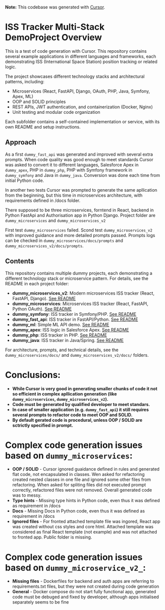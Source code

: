 **Note:** This codebase was generated with [Cursor](https://www.cursor.so/).

# ISS Tracker Multi-Stack DemoProject Overview

This is a test of code generation with Cursor. This repository contains several example applications in different languages and frameworks, each demonstrating ISS (International Space Station) position tracking or related logic.

The project showcases different technology stacks and architectural patterns, including:

- Microservices (React, FastAPI, Django, OAuth, PHP, Java, Symfony, Apex, ML)
- OOP and SOLID principles
- REST APIs, JWT authentication, and containerization (Docker, Nginx)
- Unit testing and modular code organization

Each subfolder contains a self-contained implementation or service, with its own README and setup instructions.

## Approach
As a first `dummy_fast_api` was generated and improved with several extra prompts. When code quality was good enough to meet standards Cursor was asked to convert it to different languages, Salesforce Apex in `dummy_apex`, PHP in `dummy_php`, PHP with Symfony framework in  `dummy_symfony` and Java in `dummy_java`. Conversion was done each time from initial Python code.

In another two tests Cursor was prompted to generate the same apllication from the beginning, but this time in microservices architecture, with requirements defined in /docs folder. 

There supposed to be three microservices, forntend in React, backend in Python FastApi and Authorisation app in Python Django. Project folder are `dummy_microservices` and `dummy_microservices_v2`

First test `dummy_microservices` failed. Scond test `dummy_microservices_v2` with improved guidance and more detailed prompts passed. Prompts logs can be checked in `dummy_microservices/docs/prompts` and `dummy_microservices_v2/docs/prompts`.

## Contents

This repository contains multiple dummy projects, each demonstrating a different technology stack or microservice pattern. For details, see the README in each project folder:

- **dummy_microservices_v2**: Modern microservices ISS tracker (React, FastAPI, Django). [See README](dummy_microservices_v2/README.md)
- **dummy_microservices**: Microservices ISS tracker (React, FastAPI, Python OAuth). [See README](dummy_microservices/README.md)
- **dummy_symfony**: ISS tracker in Symfony/PHP. [See README](dummy_symfony/README.md)
- **dummy_fast_api**: ISS tracker in FastAPI/Python. [See README](dummy_fast_api/README.md)
- **dummy_ml**: Simple ML API demo. [See README](dummy_ml/Readme.md)
- **dummy_apex**: ISS logic in Salesforce Apex. [See README](dummy_apex/Readme.md)
- **dummy_php**: ISS tracker in PHP. [See README](dummy_php/Readme.md)
- **dummy_java**: ISS tracker in Java/Spring. [See README](dummy_java/Readme.md)

For architecture, prompts, and technical details, see the `dummy_microservices/docs/` and `dummy_microservices_v2/docs/` folders.

# Conclusions:
- **While Cursor is very good in generating smaller chunks of code it not so efficient in complex apllication generation (like `dummy_microservices`, `dummy_microservices_v2`).**
- **Code must be generated by qualified developer to meet standars.**
- **In case of smaller application (e.g. `dummy_fast_api`) it still requires several prompts to refactor code to meet OOP and SOLID.**
- **By default gerated code is procedural, unless OOP / SOLID are sctrictly specified in prompt.**

# Complex code generation issues based on `dummy_microservices`:
- **OOP / SOLID** - Cursor ignored guaidance defined in rules and generated flat code, not encapsulated in classes. Wen asked for refactoring created nested classes in one file and ignored some other files from refactoring. When asked for spliting files did not executed prompt correctly, refactored files were not removed. Overall generated code was to messy.
- **Type hints** - Missing type hints in Python code, even thus it was defined as requirement in /docs
- **Docs** - Missing Docs in Python code, even thus it was defined as requirement in /docs
- **Ignored files** - For fronted attached template file was ingored, React app was created without css styles and core html. Attached template was considered as final React template (not example) and was not attached to fronted app. Public folder is missing.

# Complex code generation issues based on `dummy_microservice_v2_`:
- **Missing files** - Dockerfiles for backend and auth apps are referring to requirements.txt files, but they were not created during code generation
- **General** - Docker compose do not start fully functional app, generated code must be debuged and fixed by developer, although apps initialised separately seems to be fine